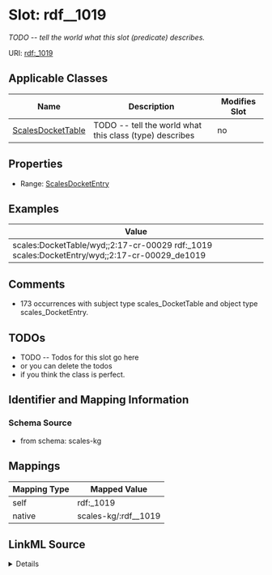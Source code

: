 

# Slot: rdf__1019


_TODO -- tell the world what this slot (predicate) describes._





URI: [rdf:_1019](http://www.w3.org/1999/02/22-rdf-syntax-ns#_1019)



<!-- no inheritance hierarchy -->





## Applicable Classes

| Name | Description | Modifies Slot |
| --- | --- | --- |
| [ScalesDocketTable](../classes/ScalesDocketTable.md) | TODO -- tell the world what this class (type) describes |  no  |







## Properties

* Range: [ScalesDocketEntry](../classes/ScalesDocketEntry.md)






## Examples

| Value |
| --- |
| scales:DocketTable/wyd;;2:17-cr-00029 rdf:_1019 scales:DocketEntry/wyd;;2:17-cr-00029_de1019 |

## Comments

* 173 occurrences with subject type scales_DocketTable and object type scales_DocketEntry.

## TODOs

* TODO -- Todos for this slot go here
* or you can delete the todos
* if you think the class is perfect.

## Identifier and Mapping Information







### Schema Source


* from schema: scales-kg




## Mappings

| Mapping Type | Mapped Value |
| ---  | ---  |
| self | rdf:_1019 |
| native | scales-kg/:rdf__1019 |




## LinkML Source

<details>
```yaml
name: rdf__1019
description: TODO -- tell the world what this slot (predicate) describes.
todos:
- TODO -- Todos for this slot go here
- or you can delete the todos
- if you think the class is perfect.
comments:
- 173 occurrences with subject type scales_DocketTable and object type scales_DocketEntry.
examples:
- value: scales:DocketTable/wyd;;2:17-cr-00029 rdf:_1019 scales:DocketEntry/wyd;;2:17-cr-00029_de1019
from_schema: scales-kg
rank: 1000
slot_uri: rdf:_1019
alias: rdf__1019
domain_of:
- scales_DocketTable
range: scales_DocketEntry

```
</details>